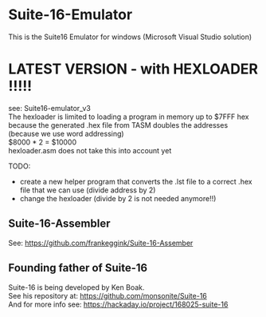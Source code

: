# Suite-16-Emulator

This is the Suite16 Emulator for windows (Microsoft Visual Studio solution)


# LATEST VERSION - with HEXLOADER !!!!! #
see: Suite16-emulator_v3 <br/>
The hexloader is limited to loading a program in memory up to $7FFF hex <br/>
because the generated .hex file from TASM doubles the addresses (because we use word addressing) <br/>
$8000 * 2 = $10000 <br/>
hexloader.asm does not take this into account yet <br/>

TODO: <br/>
* create a new helper program that converts the .lst file to a correct .hex file that we can use (divide address by 2) <br/>
* change the hexloader (divide by 2 is not needed anymore!!) <br/>


## Suite-16-Assembler
See: https://github.com/frankeggink/Suite-16-Assember

## Founding father of Suite-16
Suite-16 is being developed by Ken Boak.  <br/>
See his repository at: https://github.com/monsonite/Suite-16  <br/>
And for more info see: https://hackaday.io/project/168025-suite-16  <br/>
